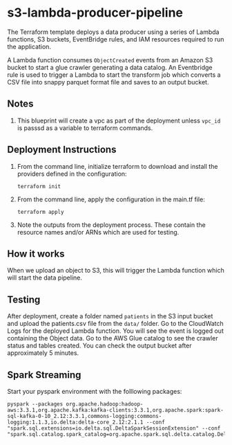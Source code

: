 # s3-lambda-producer-pipeline


The Terraform template deploys a data producer using a series of Lambda functions, S3 buckets, EventBridge rules, and IAM resources required to run the application. 

A Lambda function consumes `ObjectCreated` events from an Amazon S3 bucket to start a glue crawler generating a data catalog.  An Eventbridge rule is used to trigger a Lambda to start the transform job which converts a CSV file into snappy parquet format file and saves to an output bucket.

## Notes

1.  This blueprint will create a vpc as part of the deployment unless `vpc_id` is passsd as a variable to terraform commands.

## Deployment Instructions

1. From the command line, initialize terraform to download and install the providers defined in the configuration:
    ```
    terraform init
    ```
1. From the command line, apply the configuration in the main.tf file:
    ```
    terraform apply
    ```
1. Note the outputs from the deployment process. These contain the resource names and/or ARNs which are used for testing.

## How it works

When we upload an object to S3, this will trigger the Lambda function which will start the data pipeline.

## Testing

After deployment, create a folder named `patients` in the S3 input bucket and upload the patients.csv file from the `data/` folder. Go to the CloudWatch Logs for the deployed Lambda function. You will see the event is logged out containing the Object data.  Go to the AWS Glue catalog to see the crawler status and tables created.  You can check the output bucket after approximately 5 minutes.


## Spark Streaming

Start your pyspark environment with the folllowing packages:

```
pyspark --packages org.apache.hadoop:hadoop-aws:3.3.1,org.apache.kafka:kafka-clients:3.3.1,org.apache.spark:spark-sql-kafka-0-10_2.12:3.3.1,commons-logging:commons-logging:1.1.3,io.delta:delta-core_2.12:2.1.1 --conf "spark.sql.extensions=io.delta.sql.DeltaSparkSessionExtension" --conf "spark.sql.catalog.spark_catalog=org.apache.spark.sql.delta.catalog.DeltaCatalog"
```

